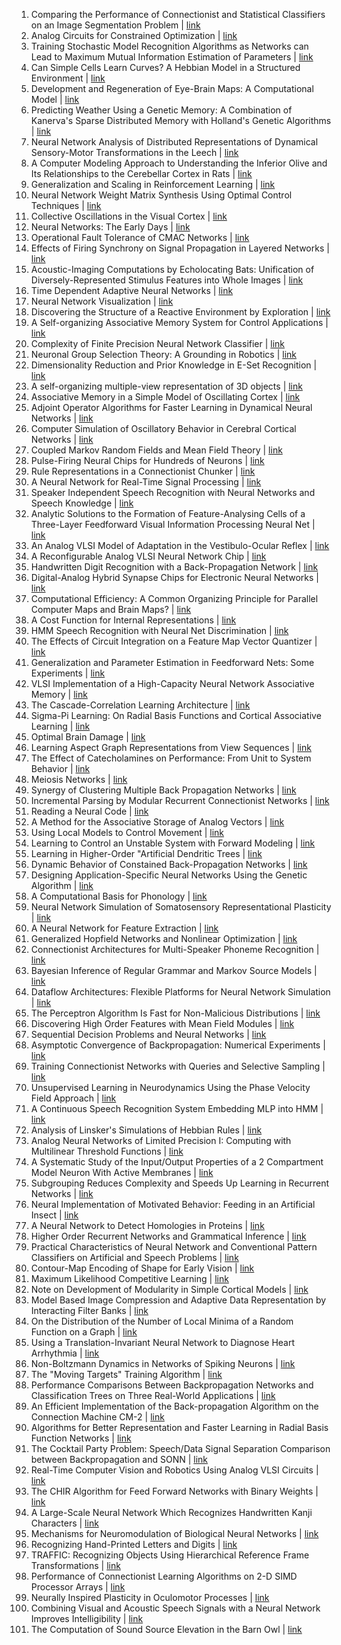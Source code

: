 1. Comparing the Performance of Connectionist and Statistical Classifiers on an Image Segmentation Problem | [link](/paper/1989/hash/01161aaa0b6d1345dd8fe4e481144d84-Abstract.html)
2. Analog Circuits for Constrained Optimization | [link](/paper/1989/hash/0266e33d3f546cb5436a10798e657d97-Abstract.html)
3. Training Stochastic Model Recognition Algorithms as Networks can Lead to Maximum Mutual Information Estimation of Parameters | [link](/paper/1989/hash/0336dcbab05b9d5ad24f4333c7658a0e-Abstract.html)
4. Can Simple Cells Learn Curves? A Hebbian Model in a Structured Environment | [link](/paper/1989/hash/03c6b06952c750899bb03d998e631860-Abstract.html)
5. Development and Regeneration of Eye-Brain Maps: A Computational Model | [link](/paper/1989/hash/060ad92489947d410d897474079c1477-Abstract.html)
6. Predicting Weather Using a Genetic Memory: A Combination of Kanerva's Sparse Distributed Memory with Holland's Genetic Algorithms | [link](/paper/1989/hash/06138bc5af6023646ede0e1f7c1eac75-Abstract.html)
7. Neural Network Analysis of Distributed Representations of Dynamical Sensory-Motor Transformations in the Leech | [link](/paper/1989/hash/077e29b11be80ab57e1a2ecabb7da330-Abstract.html)
8. A Computer Modeling Approach to Understanding the Inferior Olive and Its Relationships to the Cerebellar Cortex in Rats | [link](/paper/1989/hash/084b6fbb10729ed4da8c3d3f5a3ae7c9-Abstract.html)
9. Generalization and Scaling in Reinforcement Learning | [link](/paper/1989/hash/091d584fced301b442654dd8c23b3fc9-Abstract.html)
10. Neural Network Weight Matrix Synthesis Using Optimal Control Techniques | [link](/paper/1989/hash/0aa1883c6411f7873cb83dacb17b0afc-Abstract.html)
11. Collective Oscillations in the Visual Cortex | [link](/paper/1989/hash/0e01938fc48a2cfb5f2217fbfb00722d-Abstract.html)
12. Neural Networks: The Early Days | [link](/paper/1989/hash/0e65972dce68dad4d52d063967f0a705-Abstract.html)
13. Operational Fault Tolerance of CMAC Networks | [link](/paper/1989/hash/0f49c89d1e7298bb9930789c8ed59d48-Abstract.html)
14. Effects of Firing Synchrony on Signal Propagation in Layered Networks | [link](/paper/1989/hash/115f89503138416a242f40fb7d7f338e-Abstract.html)
15. Acoustic-Imaging Computations by Echolocating Bats: Unification of Diversely-Represented Stimulus Features into Whole Images | [link](/paper/1989/hash/13fe9d84310e77f13a6d184dbf1232f3-Abstract.html)
16. Time Dependent Adaptive Neural Networks | [link](/paper/1989/hash/1534b76d325a8f591b52d302e7181331-Abstract.html)
17. Neural Network Visualization | [link](/paper/1989/hash/16a5cdae362b8d27a1d8f8c7b78b4330-Abstract.html)
18. Discovering the Structure of a Reactive Environment by Exploration | [link](/paper/1989/hash/1700002963a49da13542e0726b7bb758-Abstract.html)
19. A Self-organizing Associative Memory System for Control Applications | [link](/paper/1989/hash/19f3cd308f1455b3fa09a282e0d496f4-Abstract.html)
20. Complexity of Finite Precision Neural Network Classifier | [link](/paper/1989/hash/20f07591c6fcb220ffe637cda29bb3f6-Abstract.html)
21. Neuronal Group Selection Theory: A Grounding in Robotics | [link](/paper/1989/hash/274ad4786c3abca69fa097b85867d9a4-Abstract.html)
22. Dimensionality Reduction and Prior Knowledge in E-Set Recognition | [link](/paper/1989/hash/289dff07669d7a23de0ef88d2f7129e7-Abstract.html)
23. A self-organizing multiple-view representation of 3D objects | [link](/paper/1989/hash/335f5352088d7d9bf74191e006d8e24c-Abstract.html)
24. Associative Memory in a Simple Model of Oscillating Cortex | [link](/paper/1989/hash/3644a684f98ea8fe223c713b77189a77-Abstract.html)
25. Adjoint Operator Algorithms for Faster Learning in Dynamical Neural Networks | [link](/paper/1989/hash/36660e59856b4de58a219bcf4e27eba3-Abstract.html)
26. Computer Simulation of Oscillatory Behavior in Cerebral Cortical Networks | [link](/paper/1989/hash/38db3aed920cf82ab059bfccbd02be6a-Abstract.html)
27. Coupled Markov Random Fields and Mean Field Theory | [link](/paper/1989/hash/39059724f73a9969845dfe4146c5660e-Abstract.html)
28. Pulse-Firing Neural Chips for Hundreds of Neurons | [link](/paper/1989/hash/3b8a614226a953a8cd9526fca6fe9ba5-Abstract.html)
29. Rule Representations in a Connectionist Chunker | [link](/paper/1989/hash/45fbc6d3e05ebd93369ce542e8f2322d-Abstract.html)
30. A Neural Network for Real-Time Signal Processing | [link](/paper/1989/hash/46ba9f2a6976570b0353203ec4474217-Abstract.html)
31. Speaker Independent Speech Recognition with Neural Networks and Speech Knowledge | [link](/paper/1989/hash/4734ba6f3de83d861c3176a6273cac6d-Abstract.html)
32. Analytic Solutions to the Formation of Feature-Analysing Cells of a Three-Layer Feedforward Visual Information Processing Neural Net | [link](/paper/1989/hash/48aedb8880cab8c45637abc7493ecddd-Abstract.html)
33. An Analog VLSI Model of Adaptation in the Vestibulo-Ocular Reflex | [link](/paper/1989/hash/502e4a16930e414107ee22b6198c578f-Abstract.html)
34. A Reconfigurable Analog VLSI Neural Network Chip | [link](/paper/1989/hash/539fd53b59e3bb12d203f45a912eeaf2-Abstract.html)
35. Handwritten Digit Recognition with a Back-Propagation Network | [link](/paper/1989/hash/53c3bce66e43be4f209556518c2fcb54-Abstract.html)
36. Digital-Analog Hybrid Synapse Chips for Electronic Neural Networks | [link](/paper/1989/hash/555d6702c950ecb729a966504af0a635-Abstract.html)
37. Computational Efficiency: A Common Organizing Principle for Parallel Computer Maps and Brain Maps? | [link](/paper/1989/hash/577ef1154f3240ad5b9b413aa7346a1e-Abstract.html)
38. A Cost Function for Internal Representations | [link](/paper/1989/hash/57aeee35c98205091e18d1140e9f38cf-Abstract.html)
39. HMM Speech Recognition with Neural Net Discrimination | [link](/paper/1989/hash/58a2fc6ed39fd083f55d4182bf88826d-Abstract.html)
40. The Effects of Circuit Integration on a Feature Map Vector Quantizer | [link](/paper/1989/hash/621bf66ddb7c962aa0d22ac97d69b793-Abstract.html)
41. Generalization and Parameter Estimation in Feedforward Nets: Some Experiments | [link](/paper/1989/hash/63923f49e5241343aa7acb6a06a751e7-Abstract.html)
42. VLSI Implementation of a High-Capacity Neural Network Associative Memory | [link](/paper/1989/hash/63dc7ed1010d3c3b8269faf0ba7491d4-Abstract.html)
43. The Cascade-Correlation Learning Architecture | [link](/paper/1989/hash/69adc1e107f7f7d035d7baf04342e1ca-Abstract.html)
44. Sigma-Pi Learning: On Radial Basis Functions and Cortical Associative Learning | [link](/paper/1989/hash/6a9aeddfc689c1d0e3b9ccc3ab651bc5-Abstract.html)
45. Optimal Brain Damage | [link](/paper/1989/hash/6c9882bbac1c7093bd25041881277658-Abstract.html)
46. Learning Aspect Graph Representations from View Sequences | [link](/paper/1989/hash/6da9003b743b65f4c0ccd295cc484e57-Abstract.html)
47. The Effect of Catecholamines on Performance: From Unit to System Behavior | [link](/paper/1989/hash/6f3ef77ac0e3619e98159e9b6febf557-Abstract.html)
48. Meiosis Networks | [link](/paper/1989/hash/705f2172834666788607efbfca35afb3-Abstract.html)
49. Synergy of Clustering Multiple Back Propagation Networks | [link](/paper/1989/hash/74db120f0a8e5646ef5a30154e9f6deb-Abstract.html)
50. Incremental Parsing by Modular Recurrent Connectionist Networks | [link](/paper/1989/hash/757b505cfd34c64c85ca5b5690ee5293-Abstract.html)
51. Reading a Neural Code | [link](/paper/1989/hash/7a614fd06c325499f1680b9896beedeb-Abstract.html)
52. A Method for the Associative Storage of Analog Vectors | [link](/paper/1989/hash/7eabe3a1649ffa2b3ff8c02ebfd5659f-Abstract.html)
53. Using Local Models to Control Movement | [link](/paper/1989/hash/839ab46820b524afda05122893c2fe8e-Abstract.html)
54. Learning to Control an Unstable System with Forward Modeling | [link](/paper/1989/hash/84d9ee44e457ddef7f2c4f25dc8fa865-Abstract.html)
55. Learning in Higher-Order "Artificial Dendritic Trees | [link](/paper/1989/hash/854d6fae5ee42911677c739ee1734486-Abstract.html)
56. Dynamic Behavior of Constained Back-Propagation Networks | [link](/paper/1989/hash/85d8ce590ad8981ca2c8286f79f59954-Abstract.html)
57. Designing Application-Specific Neural Networks Using the Genetic Algorithm | [link](/paper/1989/hash/8c19f571e251e61cb8dd3612f26d5ecf-Abstract.html)
58. A Computational Basis for Phonology | [link](/paper/1989/hash/8f121ce07d74717e0b1f21d122e04521-Abstract.html)
59. Neural Network Simulation of Somatosensory Representational Plasticity | [link](/paper/1989/hash/918317b57931b6b7a7d29490fe5ec9f9-Abstract.html)
60. A Neural Network for Feature Extraction | [link](/paper/1989/hash/9188905e74c28e489b44e954ec0b9bca-Abstract.html)
61. Generalized Hopfield Networks and Nonlinear Optimization | [link](/paper/1989/hash/92c8c96e4c37100777c7190b76d28233-Abstract.html)
62. Connectionist Architectures for Multi-Speaker Phoneme Recognition | [link](/paper/1989/hash/979d472a84804b9f647bc185a877a8b5-Abstract.html)
63. Bayesian Inference of Regular Grammar and Markov Source Models | [link](/paper/1989/hash/9b04d152845ec0a378394003c96da594-Abstract.html)
64. Dataflow Architectures: Flexible Platforms for Neural Network Simulation | [link](/paper/1989/hash/9c838d2e45b2ad1094d42f4ef36764f6-Abstract.html)
65. The Perceptron Algorithm Is Fast for Non-Malicious Distributions | [link](/paper/1989/hash/9cfdf10e8fc047a44b08ed031e1f0ed1-Abstract.html)
66. Discovering High Order Features with Mean Field Modules | [link](/paper/1989/hash/a4f23670e1833f3fdb077ca70bbd5d66-Abstract.html)
67. Sequential Decision Problems and Neural Networks | [link](/paper/1989/hash/a597e50502f5ff68e3e25b9114205d4a-Abstract.html)
68. Asymptotic Convergence of Backpropagation: Numerical Experiments | [link](/paper/1989/hash/ac1dd209cbcc5e5d1c6e28598e8cbbe8-Abstract.html)
69. Training Connectionist Networks with Queries and Selective Sampling | [link](/paper/1989/hash/b1a59b315fc9a3002ce38bbe070ec3f5-Abstract.html)
70. Unsupervised Learning in Neurodynamics Using the Phase Velocity Field Approach | [link](/paper/1989/hash/b1d10e7bafa4421218a51b1e1f1b0ba2-Abstract.html)
71. A Continuous Speech Recognition System Embedding MLP into HMM | [link](/paper/1989/hash/bcbe3365e6ac95ea2c0343a2395834dd-Abstract.html)
72. Analysis of Linsker's Simulations of Hebbian Rules | [link](/paper/1989/hash/bd686fd640be98efaae0091fa301e613-Abstract.html)
73. Analog Neural Networks of Limited Precision I: Computing with Multilinear Threshold Functions | [link](/paper/1989/hash/be83ab3ecd0db773eb2dc1b0a17836a1-Abstract.html)
74. A Systematic Study of the Input/Output Properties of a 2 Compartment Model Neuron With Active Membranes | [link](/paper/1989/hash/c0e190d8267e36708f955d7ab048990d-Abstract.html)
75. Subgrouping Reduces Complexity and Speeds Up Learning in Recurrent Networks | [link](/paper/1989/hash/c24cd76e1ce41366a4bbe8a49b02a028-Abstract.html)
76. Neural Implementation of Motivated Behavior: Feeding in an Artificial Insect | [link](/paper/1989/hash/c52f1bd66cc19d05628bd8bf27af3ad6-Abstract.html)
77. A Neural Network to Detect Homologies in Proteins | [link](/paper/1989/hash/ca46c1b9512a7a8315fa3c5a946e8265-Abstract.html)
78. Higher Order Recurrent Networks and Grammatical Inference | [link](/paper/1989/hash/cb70ab375662576bd1ac5aaf16b3fca4-Abstract.html)
79. Practical Characteristics of Neural Network and Conventional Pattern Classifiers on Artificial and Speech Problems | [link](/paper/1989/hash/cfa0860e83a4c3a763a7e62d825349f7-Abstract.html)
80. Contour-Map Encoding of Shape for Early Vision | [link](/paper/1989/hash/cfecdb276f634854f3ef915e2e980c31-Abstract.html)
81. Maximum Likelihood Competitive Learning | [link](/paper/1989/hash/d1c38a09acc34845c6be3a127a5aacaf-Abstract.html)
82. Note on Development of Modularity in Simple Cortical Models | [link](/paper/1989/hash/d395771085aab05244a4fb8fd91bf4ee-Abstract.html)
83. Model Based Image Compression and Adaptive Data Representation by Interacting Filter Banks | [link](/paper/1989/hash/d6baf65e0b240ce177cf70da146c8dc8-Abstract.html)
84. On the Distribution of the Number of Local Minima of a Random Function on a Graph | [link](/paper/1989/hash/d947bf06a885db0d477d707121934ff8-Abstract.html)
85. Using a Translation-Invariant Neural Network to Diagnose Heart Arrhythmia | [link](/paper/1989/hash/d96409bf894217686ba124d7356686c9-Abstract.html)
86. Non-Boltzmann Dynamics in Networks of Spiking Neurons | [link](/paper/1989/hash/db8e1af0cb3aca1ae2d0018624204529-Abstract.html)
87. The "Moving Targets" Training Algorithm | [link](/paper/1989/hash/e165421110ba03099a1c0393373c5b43-Abstract.html)
88. Performance Comparisons Between Backpropagation Networks and Classification Trees on Three Real-World Applications | [link](/paper/1989/hash/e2c0be24560d78c5e599c2a9c9d0bbd2-Abstract.html)
89. An Efficient Implementation of the Back-propagation Algorithm on the Connection Machine CM-2 | [link](/paper/1989/hash/e3796ae838835da0b6f6ea37bcf8bcb7-Abstract.html)
90. Algorithms for Better Representation and Faster Learning in Radial Basis Function Networks | [link](/paper/1989/hash/e4a6222cdb5b34375400904f03d8e6a5-Abstract.html)
91. The Cocktail Party Problem: Speech/Data Signal Separation Comparison between Backpropagation and SONN | [link](/paper/1989/hash/e56954b4f6347e897f954495eab16a88-Abstract.html)
92. Real-Time Computer Vision and Robotics Using Analog VLSI Circuits | [link](/paper/1989/hash/e96ed478dab8595a7dbda4cbcbee168f-Abstract.html)
93. The CHIR Algorithm for Feed Forward Networks with Binary Weights | [link](/paper/1989/hash/eae27d77ca20db309e056e3d2dcd7d69-Abstract.html)
94. A Large-Scale Neural Network Which Recognizes Handwritten Kanji Characters | [link](/paper/1989/hash/eb163727917cbba1eea208541a643e74-Abstract.html)
95. Mechanisms for Neuromodulation of Biological Neural Networks | [link](/paper/1989/hash/ec8ce6abb3e952a85b8551ba726a1227-Abstract.html)
96. Recognizing Hand-Printed Letters and Digits | [link](/paper/1989/hash/eda80a3d5b344bc40f3bc04f65b7a357-Abstract.html)
97. TRAFFIC: Recognizing Objects Using Hierarchical Reference Frame Transformations | [link](/paper/1989/hash/f340f1b1f65b6df5b5e3f94d95b11daf-Abstract.html)
98. Performance of Connectionist Learning Algorithms on 2-D SIMD Processor Arrays | [link](/paper/1989/hash/f718499c1c8cef6730f9fd03c8125cab-Abstract.html)
99. Neurally Inspired Plasticity in Oculomotor Processes | [link](/paper/1989/hash/f7664060cc52bc6f3d620bcedc94a4b6-Abstract.html)
100. Combining Visual and Acoustic Speech Signals with a Neural Network Improves Intelligibility | [link](/paper/1989/hash/f90f2aca5c640289d0a29417bcb63a37-Abstract.html)
101. The Computation of Sound Source Elevation in the Barn Owl | [link](/paper/1989/hash/fe131d7f5a6b38b23cc967316c13dae2-Abstract.html)